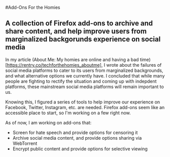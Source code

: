 #Add-Ons For the Homies
## A collection of Firefox add-ons to archive and share content, and help improve users from marginalized backgorunds experience on social media

In my article (About Me: My homies are online and having a bad time)[https://rentry.co/techforthehomies_aboutme], I wrote about the failures of social media platforms to cater to its users from marginalized backgrounds, and what alternative options we currently have. I concluded that while many people are fighting to rectify the situation and coming up with indepdent platforms, these mainstream social media platforms will remain important to us.

Knowing this, I figured a series of tools to help improve our experience on Facebook, Twitter, Instagram, etc. are needed. Firefox add-ons seem like an accessible place to start, so I'm working on a few right now.

As of now, I am working on add-ons that:
* Screen for hate speech and provide options for censoring it
* Archive social media content, and provide options sharing via WebTorrent
* Encrypt public content and provide options for selective viewing